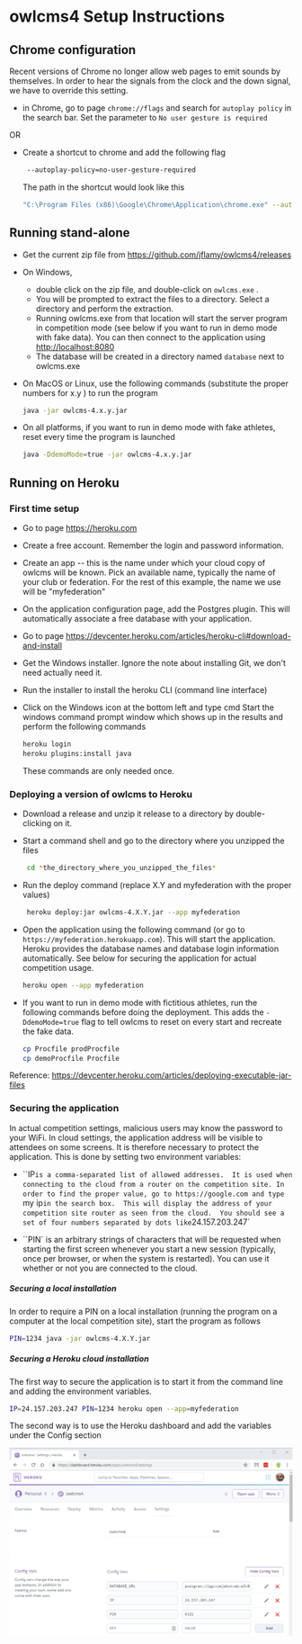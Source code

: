 # owlcms4 Setup Instructions

## Chrome configuration

Recent versions of Chrome no longer allow web pages to emit sounds by themselves.  In order to hear the signals from the clock and the down signal, we have to override this setting.

- in Chrome, go to page ``chrome://flags``  and search for ``autoplay policy``  in the search bar.
  Set the parameter to ``No user gesture is required``


OR

- Create a shortcut to chrome and add the following flag
  ```bash
   --autoplay-policy=no-user-gesture-required
  ```
  The path in the shortcut would look like this
  ```bash
  "C:\Program Files (x86)\Google\Chrome\Application\chrome.exe" --autoplay-policy=no-user-gesture-required
  
  ```

## Running stand-alone

- Get the current zip file from <https://github.com/jflamy/owlcms4/releases>

- On Windows,

  - double click on the zip file, and double-click on `owlcms.exe` .
  - You will be prompted to extract the files to a directory.  Select a directory and perform the extraction.
  - Running owlcms.exe from that location will start the server program in competition mode (see below if you want to run in demo mode with fake data).  You can then connect to the application using [http://localhost:8080](http://localhost:8080)
  - The database will be created in a directory named `database` next to owlcms.exe

- On MacOS or Linux, use the following commands (substitute the proper numbers for x.y ) to run the program

  ```bash
  java -jar owlcms-4.x.y.jar
  ```
- On all platforms, if you want to run in demo mode with fake athletes, reset every time the program is launched
  ```bash
  java -DdemoMode=true -jar owlcms-4.x.y.jar
  ```

## Running on Heroku

### First time setup

- Go to page https://heroku.com
- Create a free account. Remember the login and password information.
- Create an app -- this is the name under which your cloud copy of owlcms will be known. Pick an available name, typically the name of your club or federation. For the rest of this example, the name we use will be "myfederation"
- On the application configuration page, add the Postgres plugin.  This will automatically associate a free database with your application.
- Go to page https://devcenter.heroku.com/articles/heroku-cli#download-and-install
- Get the Windows installer.  Ignore the note about installing Git, we don't need actually need it.
  
- Run the installer to install the heroku CLI (command line interface)
- Click on the Windows icon at the bottom left and type cmd
  Start the windows command prompt window which shows up in the results and perform the following commands

  ```bash
  heroku login
  heroku plugins:install java 
  ```
  These commands are only needed once.

### Deploying a version of owlcms to Heroku

- Download a release and unzip it release to a directory by double-clicking on it. 
  
- Start a command shell and go to the directory where you unzipped the files
  ```bash
   cd *the_directory_where_you_unzipped_the_files*
  ```

- Run the deploy command (replace X.Y and myfederation with the proper values)

  ```bash
   heroku deploy:jar owlcms-4.X.Y.jar --app myfederation 
  ```
  
- Open the application using the following command (or go to ``https://myfederation.herokuapp.com``). This will start the application. Heroku provides the database names and database login information automatically.  See below for securing the application for actual competition usage.
  
  ```bash
  heroku open --app myfederation
  ```
  
- If you want to run in demo mode with fictitious athletes, run the following commands before doing the deployment. This adds the `-DdemoMode=true` flag to tell owlcms to reset on every start and recreate the fake data.
  
  ```bash
  cp Procfile prodProcfile
  cp demoProcfile Procfile
  ```

Reference: https://devcenter.heroku.com/articles/deploying-executable-jar-files

### Securing the application

In actual competition settings, malicious users may know the password to your WiFi.  In cloud settings, the application address will be visible to attendees on some screens.
It is therefore necessary to protect the application.  This is done by setting two environment variables:

- ``IP` is a comma-separated list of allowed addresses.  It is used when connecting to the cloud from a router on the competition site. In order to find the proper value, go to https://google.com and type 
  `my ip`
  in the search box.  This will display the address of your competition site router as seen from the cloud.  You should see a set of four numbers separated by dots like `24.157.203.247`                                        

- ``PIN` is an arbitrary strings of characters that will be requested when starting the first screen whenever you start a new session (typically, once per browser, or when the system is restarted).  You can use it whether or not you are connected to the cloud.

##### Securing a local installation

In order to require a PIN on a local installation (running the program on a computer at the local competition site), start the program as follows

```bash
PIN=1234 java -jar owlcms-4.X.Y.jar
```

##### Securing a Heroku cloud installation

The first way to secure the application is to start it from the command line and adding the environment variables.

```bash
IP=24.157.203.247 PIN=1234 heroku open --app=myfederation
```

The second way is to use the Heroku dashboard and add the variables under the Config section

![pin](img\Heroku\pin.png)